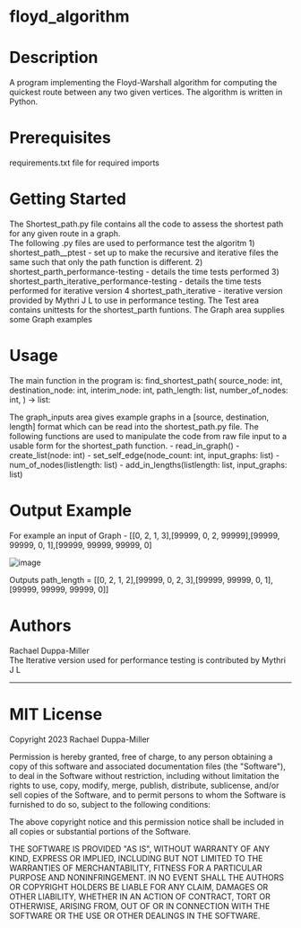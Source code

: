 # floyd_algorithm

# Description
A program implementing the Floyd-Warshall algorithm for computing the quickest route between any two given vertices. 
The algorithm is written in Python.
# Prerequisites
requirements.txt file for required imports
# Getting Started
The Shortest_path.py file contains all the code to assess the shortest path for any given route in a graph.  
The following .py files are used to performance test the algoritm
    1) shortest_path__ptest - set up to make the recursive and iterative files the same such that only the path function is different.
    2) shortest_parth_performance-testing - details the time tests performed 
    3) shortest_parth_iterative_performance-testing - details the time tests performed for iterative version
    4 shortest_path_iterative - iterative version provided by Mythri J L to use in performance testing. 
The Test area contains unittests for the shortest_parth funtions. 
The Graph area supplies some Graph examples   
# Usage
The main function in the program is:
find_shortest_path(
    source_node: int,
    destination_node: int,
    interim_node: int,
    path_length: list,
    number_of_nodes: int,
) -> list:

The graph_inputs area gives example graphs in a [source, destination, length] format which can be read into the shortest_path.py file.
The following functions are used to manipulate the code from raw file input to a usable form for the shortest_path function.
    - read_in_graph()
    - create_list(node: int)
    - set_self_edge(node_count: int, input_graphs: list)
    - num_of_nodes(listlength: list)
    - add_in_lengths(listlength: list, input_graphs: list) 

# Output Example
For example an input of
Graph - [[0, 2, 1, 3],[99999, 0, 2, 99999],[99999, 99999, 0, 1],[99999, 99999, 99999, 0]

![image](https://user-images.githubusercontent.com/129500210/233634850-0216aba5-287b-4bac-9a62-7891408de435.png)


Outputs
path_length = [[0, 2, 1, 2],[99999, 0, 2, 3],[99999, 99999, 0, 1],[99999, 99999, 99999, 0]]





# Authors
Rachael Duppa-Miller                            
The Iterative version used for performance testing is contributed by Mythri J L
________________________________________
# MIT License

Copyright 2023 Rachael Duppa-Miller

Permission is hereby granted, free of charge, to any person obtaining a copy
of this software and associated documentation files (the "Software"), to deal
in the Software without restriction, including without limitation the rights
to use, copy, modify, merge, publish, distribute, sublicense, and/or sell
copies of the Software, and to permit persons to whom the Software is
furnished to do so, subject to the following conditions:

The above copyright notice and this permission notice shall be included in all
copies or substantial portions of the Software.

THE SOFTWARE IS PROVIDED "AS IS", WITHOUT WARRANTY OF ANY KIND, EXPRESS OR
IMPLIED, INCLUDING BUT NOT LIMITED TO THE WARRANTIES OF MERCHANTABILITY,
FITNESS FOR A PARTICULAR PURPOSE AND NONINFRINGEMENT. IN NO EVENT SHALL THE
AUTHORS OR COPYRIGHT HOLDERS BE LIABLE FOR ANY CLAIM, DAMAGES OR OTHER
LIABILITY, WHETHER IN AN ACTION OF CONTRACT, TORT OR OTHERWISE, ARISING FROM,
OUT OF OR IN CONNECTION WITH THE SOFTWARE OR THE USE OR OTHER DEALINGS IN THE
SOFTWARE.
